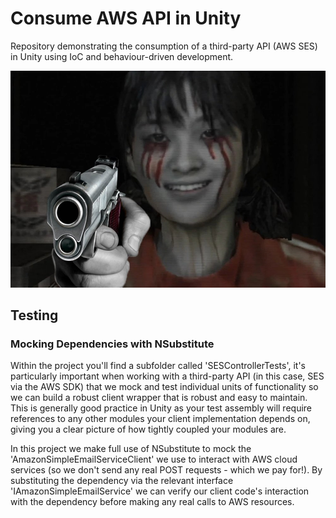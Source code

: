 # Consume AWS API in Unity
Repository demonstrating the consumption of a third-party API (AWS SES) in Unity using IoC and behaviour-driven development.

![死人憑](./Assets/StreamingAssets/texture.png)

## Testing

### Mocking Dependencies with NSubstitute

Within the project you'll find a subfolder called 'SESControllerTests', it's particularly important when working with a third-party API (in this case, SES via the AWS SDK) that we mock and test individual units of functionality so we can build a robust client wrapper that is robust and easy to maintain. This is generally good practice in Unity as your test assembly will require references to any other modules your client implementation depends on, giving you a clear picture of how tightly coupled your modules are.

In this project we make full use of NSubstitute to mock the 'AmazonSimpleEmailServiceClient' we use to interact with AWS cloud services (so we don't send any real POST requests - which we pay for!). By substituting the dependency via the relevant interface 'IAmazonSimpleEmailService' we can verify our client code's interaction with the dependency before making any real calls to AWS resources.